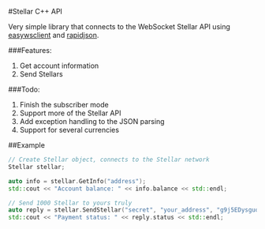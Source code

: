 #Stellar C++ API

Very simple library that connects to the WebSocket Stellar API using [easywsclient](https://github.com/dhbaird/easywsclient) and [rapidjson](https://github.com/miloyip/rapidjson).

###Features:
1. Get account information
2. Send Stellars

###Todo:
1. Finish the subscriber mode
2. Support more of the Stellar API
3. Add exception handling to the JSON parsing
4. Support for several currencies


##Example
```C++
// Create Stellar object, connects to the Stellar network
Stellar stellar;

auto info = stellar.GetInfo("address");
std::cout << "Account balance: " << info.balance << std::endl;

// Send 1000 Stellar to yours truly
auto reply = stellar.SendStellar("secret", "your_address", "g9j5EDysguoofGCsDS357HeHAeCg2NbxaW", 1000);
std::cout << "Payment status: " << reply.status << std::endl;

```